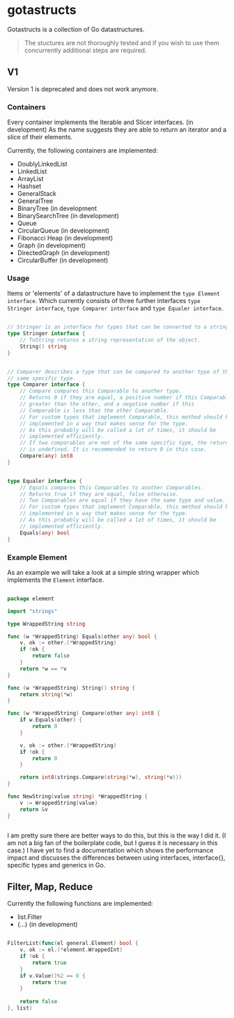# gotastructs

Gotastructs is a collection of Go datastructures.
> The stuctures are not thoroughly tested and if you
wish to use them concurrently additional steps are required.

## V1

Version 1 is deprecated and does not work anymore.

### Containers

Every container implements the Iterable and Slicer interfaces. (in development)
As the name suggests they are able to return an iterator and a slice of their elements.

Currently, the following containers are implemented:
- DoublyLinkedList
- LinkedList
- ArrayList
- Hashset
- GeneralStack
- GeneralTree
- BinaryTree (in development
- BinarySearchTree (in development)
- Queue
- CircularQueue (in development)
- Fibonacci Heap (in development)
- Graph (in development)
- DirectedGraph (in development)
- CircularBuffer (in development)

### Usage

Items or 'elements' of a datastructure have to implement the `type Element interface`.
Which currently consists of three further interfaces `type Stringer interface`, `type Comparer interface`
and `type Equaler interface`.

```go

// Stringer is an interface for types that can be converted to a string.
type Stringer interface {
    // ToString returns a string representation of the object.
    String() string
}

```

```go

// Comparer describes a type that can be compared to another type of the
// same specific type.
type Comparer interface {
    // Compare compares this Comparable to another type.
    // Returns 0 if they are equal, a positive number if this Comparable is
    // greater than the other, and a negative number if this
    // Comparable is less than the other Comparable.
    // For custom types that implement Comparable, this method should be
    // implemented in a way that makes sense for the type.
    // As this probably will be called a lot of times, it should be
    // implemented efficiently.
    // If two comparables are not of the same specific type, the return value
    // is undefined. It is recommended to return 0 in this case.
    Compare(any) int8
}

```

```go

type Equaler interface {
    // Equals compares this Comparables to another Comparables.
    // Returns true if they are equal, false otherwise.
    // Two Comparables are equal if they have the same type and value.
    // For custom types that implement Comparable, this method should be
    // implemented in a way that makes sense for the type.
    // As this probably will be called a lot of times, it should be
    // implemented efficiently.
    Equals(any) bool
}

```

### Example Element

As an example we will take a look at a simple string wrapper which implements the `Element` interface.
```go

package element

import "strings"

type WrappedString string

func (w *WrappedString) Equals(other any) bool {
	v, ok := other.(*WrappedString)
	if !ok {
		return false
	}
	return *w == *v
}

func (w *WrappedString) String() string {
	return string(*w)
}

func (w *WrappedString) Compare(other any) int8 {
	if w.Equals(other) {
		return 0
	}

	v, ok := other.(*WrappedString)
	if !ok {
		return 0
	}

	return int8(strings.Compare(string(*w), string(*v)))
}

func NewString(value string) *WrappedString {
	v := WrappedString(value)
	return &v
}



```

I am pretty sure there are better ways to do this, but this is the way I did it.
(I am not a big fan of the boilerplate code, but I guess it is necessary in this case.)
I have yet to find a documentation which shows the performance impact and discusses the
differences between using interfaces, interface{}, specific types and generics in Go.

## Filter, Map, Reduce

Currently the following functions are implemented:
- list.Filter
- (...) (in development)

```go

FilterList(func(el general.Element) bool {
    v, ok := el.(*element.WrappedInt)
    if !ok {
        return true
    }
    if v.Value()%2 == 0 {
        return true
    }
    
    return false
}, list)

```

